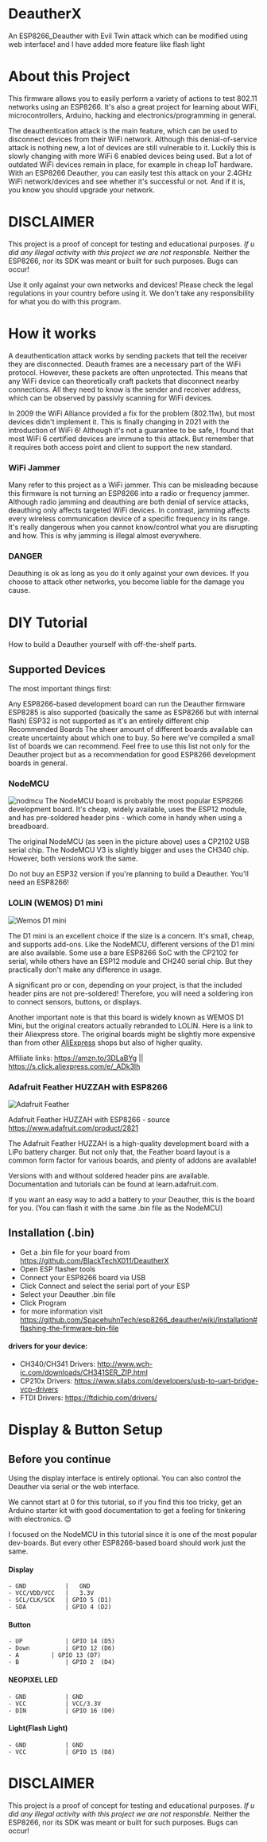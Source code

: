 # DeautherX
An ESP8266_Deauther with Evil Twin attack which can be modified using web interface! and I have added more feature like flash light 
# About this Project
This firmware allows you to easily perform a variety of actions to test 802.11 networks using an ESP8266. It's also a great project for learning about WiFi, microcontrollers, Arduino, hacking and electronics/programming in general.

The deauthentication attack is the main feature, which can be used to disconnect devices from their WiFi network.
Although this denial-of-service attack is nothing new, a lot of devices are still vulnerable to it. Luckily this is slowly changing with more WiFi 6 enabled devices being used. But a lot of outdated WiFi devices remain in place, for example in cheap IoT hardware. With an ESP8266 Deauther, you can easily test this attack on your 2.4GHz WiFi network/devices and see whether it's successful or not. And if it is, you know you should upgrade your network.
# DISCLAIMER
This project is a proof of concept for testing and educational purposes.
*If u did any illegal activity with this project we are not responsble.*
Neither the ESP8266, nor its SDK was meant or built for such purposes. Bugs can occur!

Use it only against your own networks and devices!
Please check the legal regulations in your country before using it.
We don't take any responsibility for what you do with this program.

# How it works
A deauthentication attack works by sending packets that tell the receiver they are disconnected. Deauth frames are a necessary part of the WiFi protocol. However, these packets are often unprotected. This means that any WiFi device can theoretically craft packets that disconnect nearby connections. All they need to know is the sender and receiver address, which can be observed by passivly scanning for WiFi devices.

In 2009 the WiFi Alliance provided a fix for the problem (802.11w), but most devices didn't implement it. This is finally changing in 2021 with the introduction of WiFi 6! Although it's not a guarantee to be safe, I found that most WiFi 6 certified devices are immune to this attack. But remember that it requires both access point and client to support the new standard.

### WiFi Jammer
Many refer to this project as a WiFi jammer. This can be misleading because this firmware is not turning an ESP8266 into a radio or frequency jammer. Although radio jamming and deauthing are both denial of service attacks, deauthing only affects targeted WiFi devices. In contrast, jamming affects every wireless communication device of a specific frequency in its range.
It's really dangerous when you cannot know/control what you are disrupting and how. This is why jamming is illegal almost everywhere.

### DANGER
Deauthing is ok as long as you do it only against your own devices. If you choose to attack other networks, you become liable for the damage you cause.

# DIY Tutorial
How to build a Deauther yourself with off-the-shelf parts.
## Supported Devices
The most important things first:

Any ESP8266-based development board can run the Deauther firmware
ESP8285 is also supported (basically the same as ESP8266 but with internal flash)
ESP32 is not supported as it's an entirely different chip
Recommended Boards
The sheer amount of different boards available can create uncertainty about which one to buy. So here we've compiled a small list of boards we can recommend. Feel free to use this list not only for the Deauther project but as a recommendation for good ESP8266 development boards in general.


### NodeMCU
![nodmcu](https://deauther.com/assets/images/nodemcu-f8dbf2d78fb4b9f65f7d96276fc4f476.jpg)
The NodeMCU board is probably the most popular ESP8266 development board. It's cheap, widely available, uses the ESP12 module, and has pre-soldered header pins - which come in handy when using a breadboard.

The original NodeMCU (as seen in the picture above) uses a CP2102 USB serial chip. The NodeMCU V3 is slightly bigger and uses the CH340 chip. However, both versions work the same.

Do not buy an ESP32 version if you're planning to build a Deauther. You'll need an ESP8266!

 
### LOLIN (WEMOS) D1 mini
![Wemos D1 mini](https://deauther.com/assets/images/d1mini-2d262ce937fe6c6c071db0486018525b.jpg)

The D1 mini is an excellent choice if the size is a concern. It's small, cheap, and supports add-ons. Like the NodeMCU, different versions of the D1 mini are also available. Some use a bare ESP8266 SoC with the CP2102 for serial, while others have an ESP12 module and CH240 serial chip. But they practically don't make any difference in usage.

A significant pro or con, depending on your project, is that the included header pins are not pre-soldered! Therefore, you will need a soldering iron to connect sensors, buttons, or displays.

Another important note is that this board is widely known as WEMOS D1 Mini, but the original creators actually rebranded to LOLIN. Here is a link to their Aliexpress store. The original boards might be slightly more expensive than from other [AliExpress]([https://website-name.com](https://lolin.aliexpress.com/store/1331105)) shops but also of higher quality.

Affiliate links:
https://amzn.to/3DLaBYg  || https://s.click.aliexpress.com/e/_ADk3lh
 
### Adafruit Feather HUZZAH with ESP8266
![Adafruit Feather](https://deauther.com/assets/images/featherhuzzah-27af5ddfdc705cc956759f0d5d87fbae.jpg)



Adafruit Feather HUZZAH with ESP8266 - source https://www.adafruit.com/product/2821

The Adafruit Feather HUZZAH is a high-quality development board with a LiPo battery charger. But not only that, the Feather board layout is a common form factor for various boards, and plenty of addons are available!

Versions with and without soldered header pins are available. Documentation and tutorials can be found at learn.adafruit.com.

If you want an easy way to add a battery to your Deauther, this is the board for you.
(You can flash it with the same .bin file as the NodeMCU)

## Installation (.bin)

- Get a .bin file for your board from https://github.com/BlackTechX011/DeautherX
- Open ESP flasher tools
- Connect your ESP8266 board via USB
- Click Connect and select the serial port of your ESP
- Select your Deauther .bin file
- Click Program
- for more information visit https://github.com/SpacehuhnTech/esp8266_deauther/wiki/Installation#flashing-the-firmware-bin-file
#### drivers for your device:

- CH340/CH341 Drivers: http://www.wch-ic.com/downloads/CH341SER_ZIP.html
- CP210x Drivers: https://www.silabs.com/developers/usb-to-uart-bridge-vcp-drivers
- FTDI Drivers: https://ftdichip.com/drivers/


# Display & Button Setup
## Before you continue
Using the display interface is entirely optional. You can also control the Deauther via serial or the web interface.

We cannot start at 0 for this tutorial, so if you find this too tricky, get an Arduino starter kit with good documentation to get a feeling for tinkering with electronics. 😊

I focused on the NodeMCU in this tutorial since it is one of the most popular dev-boards. But every other ESP8266-based board should work just the same.

#### Display
```
- GND           |   GND
- VCC/VDD/VCC   |   3.3V
- SCL/CLK/SCK   | GPIO 5 (D1)
- SDA           | GPIO 4 (D2)
```
#### Button
```
- UP            | GPIO 14 (D5)
- Down          | GPIO 12 (D6)
- A	        | GPIO 13 (D7)
- B             | GPIO 2  (D4)
```
#### NEOPIXEL LED
```
- GND	        | GND
- VCC           | VCC/3.3V
- DIN           | GPIO 16 (D0)
```
#### Light(Flash Light)
```
- GND	        | GND
- VCC           | GPIO 15 (D8)
```
# DISCLAIMER
This project is a proof of concept for testing and educational purposes.
*If u did any illegal activity with this project we are not responsble.*
Neither the ESP8266, nor its SDK was meant or built for such purposes. Bugs can occur!
